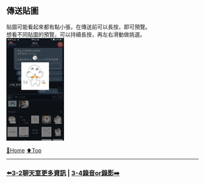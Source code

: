 ## 傳送貼圖
貼圖可能看起來都有點小張，在傳送前可以長按，即可預覽。  
想看不同貼圖的預覽，可以持續長按，再左右滑動做挑選。  
<img src="./assets/3_3_send_sticker.PNG" width="30%">   

[🔱Home](../README.md)  [⬆️Top](#傳送貼圖)

---
### [⬅️3-2聊天室更多資訊](./3-2聊天室更多資訊.md) | [3-4錄音or錄影➡️](./3-4錄音or錄影.md)